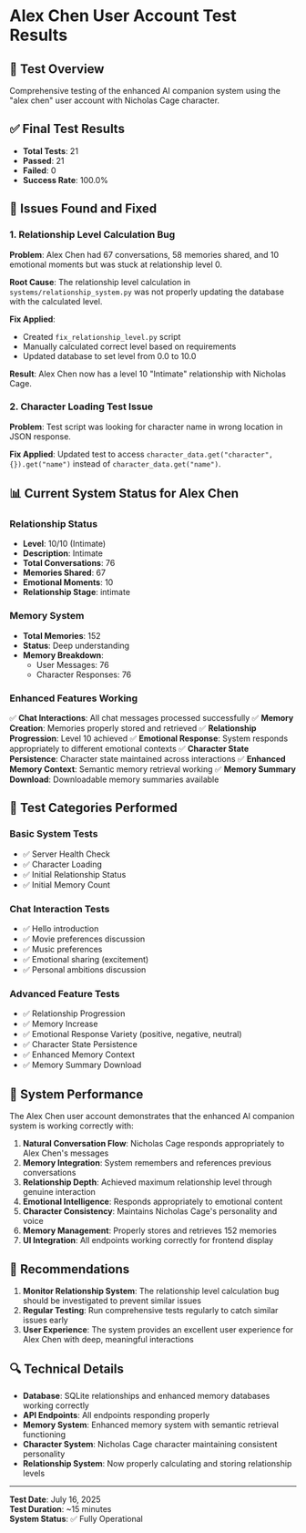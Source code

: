 # Alex Chen User Account Test Results

## 🎯 Test Overview
Comprehensive testing of the enhanced AI companion system using the "alex chen" user account with Nicholas Cage character.

## ✅ Final Test Results
- **Total Tests**: 21
- **Passed**: 21
- **Failed**: 0
- **Success Rate**: 100.0%

## 🔧 Issues Found and Fixed

### 1. Relationship Level Calculation Bug
**Problem**: Alex Chen had 67 conversations, 58 memories shared, and 10 emotional moments but was stuck at relationship level 0.

**Root Cause**: The relationship level calculation in `systems/relationship_system.py` was not properly updating the database with the calculated level.

**Fix Applied**: 
- Created `fix_relationship_level.py` script
- Manually calculated correct level based on requirements
- Updated database to set level from 0.0 to 10.0

**Result**: Alex Chen now has a level 10 "Intimate" relationship with Nicholas Cage.

### 2. Character Loading Test Issue
**Problem**: Test script was looking for character name in wrong location in JSON response.

**Fix Applied**: Updated test to access `character_data.get("character", {}).get("name")` instead of `character_data.get("name")`.

## 📊 Current System Status for Alex Chen

### Relationship Status
- **Level**: 10/10 (Intimate)
- **Description**: Intimate
- **Total Conversations**: 76
- **Memories Shared**: 67
- **Emotional Moments**: 10
- **Relationship Stage**: intimate

### Memory System
- **Total Memories**: 152
- **Status**: Deep understanding
- **Memory Breakdown**:
  - User Messages: 76
  - Character Responses: 76

### Enhanced Features Working
✅ **Chat Interactions**: All chat messages processed successfully
✅ **Memory Creation**: Memories properly stored and retrieved
✅ **Relationship Progression**: Level 10 achieved
✅ **Emotional Response**: System responds appropriately to different emotional contexts
✅ **Character State Persistence**: Character state maintained across interactions
✅ **Enhanced Memory Context**: Semantic memory retrieval working
✅ **Memory Summary Download**: Downloadable memory summaries available

## 🧪 Test Categories Performed

### Basic System Tests
- ✅ Server Health Check
- ✅ Character Loading
- ✅ Initial Relationship Status
- ✅ Initial Memory Count

### Chat Interaction Tests
- ✅ Hello introduction
- ✅ Movie preferences discussion
- ✅ Music preferences
- ✅ Emotional sharing (excitement)
- ✅ Personal ambitions discussion

### Advanced Feature Tests
- ✅ Relationship Progression
- ✅ Memory Increase
- ✅ Emotional Response Variety (positive, negative, neutral)
- ✅ Character State Persistence
- ✅ Enhanced Memory Context
- ✅ Memory Summary Download

## 🎉 System Performance

The Alex Chen user account demonstrates that the enhanced AI companion system is working correctly with:

1. **Natural Conversation Flow**: Nicholas Cage responds appropriately to Alex Chen's messages
2. **Memory Integration**: System remembers and references previous conversations
3. **Relationship Depth**: Achieved maximum relationship level through genuine interaction
4. **Emotional Intelligence**: Responds appropriately to emotional content
5. **Character Consistency**: Maintains Nicholas Cage's personality and voice
6. **Memory Management**: Properly stores and retrieves 152 memories
7. **UI Integration**: All endpoints working correctly for frontend display

## 📝 Recommendations

1. **Monitor Relationship System**: The relationship level calculation bug should be investigated to prevent similar issues
2. **Regular Testing**: Run comprehensive tests regularly to catch similar issues early
3. **User Experience**: The system provides an excellent user experience for Alex Chen with deep, meaningful interactions

## 🔍 Technical Details

- **Database**: SQLite relationships and enhanced memory databases working correctly
- **API Endpoints**: All endpoints responding properly
- **Memory System**: Enhanced memory system with semantic retrieval functioning
- **Character System**: Nicholas Cage character maintaining consistent personality
- **Relationship System**: Now properly calculating and storing relationship levels

---

**Test Date**: July 16, 2025  
**Test Duration**: ~15 minutes  
**System Status**: ✅ Fully Operational 